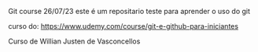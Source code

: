 Git course
26/07/23
este é um repositario teste para aprender o uso do git

curso do: https://www.udemy.com/course/git-e-github-para-iniciantes


Curso de Willian Justen de Vasconcellos
